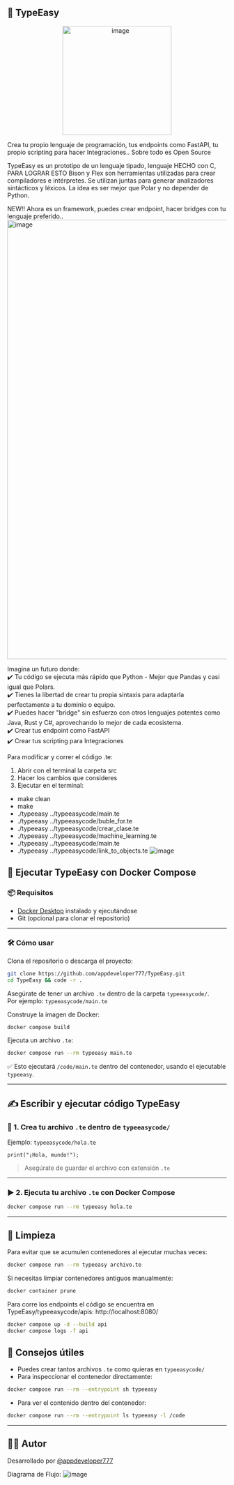 ## 🚀 TypeEasy  

<p align="center">
<img width="250" height="250" alt="image" src="https://github.com/user-attachments/assets/48e2457c-74b3-4f07-81d1-e67f608c3432" />
</p>

Crea tu propio lenguaje de programación, tus endpoints como FastAPI, tu propio scripting para hacer Integraciones.. Sobre todo es Open Source

TypeEasy es un prototipo de un lenguaje tipado, lenguaje HECHO con C, PARA LOGRAR ESTO Bison y Flex son herramientas utilizadas para crear compiladores e intérpretes. Se utilizan juntas para generar analizadores sintácticos y léxicos. La idea es ser mejor que Polar y no depender de Python.

NEW!! Ahora es un framework, puedes crear endpoint, hacer bridges con tu lenguaje preferido..<img width="1847" height="1008" alt="image" src="https://github.com/user-attachments/assets/120e055d-1612-4be4-a579-af4dd7dac066" />


Imagina un futuro donde: <br>
✔️ Tu código se ejecuta más rápido que Python - Mejor que Pandas y casi igual que Polars. <br>
✔️ Tienes la libertad de crear tu propia sintaxis para adaptarla perfectamente a tu dominio o equipo. <br>
✔️ Puedes hacer "bridge" sin esfuerzo con otros lenguajes potentes como Java, Rust y C#, aprovechando lo mejor de cada ecosistema. <br>
✔️ Crear tus endpoint como FastAPI <br>
✔️ Crear tus scripting para Integraciones


Para modificar y correr el código .te: 

1. Abrir con el terminal la carpeta src
2. Hacer los cambios que consideres
3. Ejecutar en el terminal:
   
* make clean
* make
*  ./typeeasy ../typeeasycode/main.te
*  ./typeeasy ../typeeasycode/buble_for.te
*  ./typeeasy ../typeeasycode/crear_clase.te
*  ./typeeasy ../typeeasycode/machine_learning.te
*  ./typeeasy ../typeeasycode/main.te
*  ./typeeasy ../typeeasycode/link_to_objects.te
![image](https://github.com/user-attachments/assets/d4617ae8-71f0-4270-9e70-ad00bd6694ab)

## 🚀 Ejecutar TypeEasy con Docker Compose

### 📦 Requisitos

- [Docker Desktop](https://www.docker.com/products/docker-desktop/) instalado y ejecutándose
- Git (opcional para clonar el repositorio)

---

### 🛠️ Cómo usar

Clona el repositorio o descarga el proyecto:

```bash
git clone https://github.com/appdeveloper777/TypeEasy.git
cd TypeEasy && code -r .
```

Asegúrate de tener un archivo `.te` dentro de la carpeta `typeeasycode/`.  
Por ejemplo: `typeeasycode/main.te`

Construye la imagen de Docker:

```bash
docker compose build
```

Ejecuta un archivo `.te`:

```bash
docker compose run --rm typeeasy main.te
```

✅ Esto ejecutará `/code/main.te` dentro del contenedor, usando el ejecutable `typeeasy`.

---

## ✍️ Escribir y ejecutar código TypeEasy

### 🧾 1. Crea tu archivo `.te` dentro de `typeeasycode/`

Ejemplo: `typeeasycode/hola.te`

```te
print("¡Hola, mundo!");
```

> Asegúrate de guardar el archivo con extensión `.te`

---

### ▶️ 2. Ejecuta tu archivo `.te` con Docker Compose

```bash
docker compose run --rm typeeasy hola.te
```

---

## 🧹 Limpieza

Para evitar que se acumulen contenedores al ejecutar muchas veces:

```bash
docker compose run --rm typeeasy archivo.te
```

Si necesitas limpiar contenedores antiguos manualmente:

```bash
docker container prune
```
Para corre los endpoints el código se encuentra en TypeEasy/typeeasycode/apis: http://localhost:8080/

```bash
docker compose up -d --build api
docker compose logs -f api
```

## 🧠 Consejos útiles

- Puedes crear tantos archivos `.te` como quieras en `typeeasycode/`
- Para inspeccionar el contenedor directamente:

```bash
docker compose run --rm --entrypoint sh typeeasy
```

- Para ver el contenido dentro del contenedor:

```bash
docker compose run --rm --entrypoint ls typeeasy -l /code
```

---

## 👨‍💻 Autor

Desarrollado por [@appdeveloper777](https://github.com/appdeveloper777)


Diagrama de Flujo:
![image](https://github.com/user-attachments/assets/120f6734-bf12-4bbe-aedf-ba4372f169f9)





